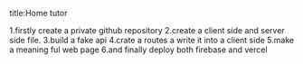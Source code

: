 title:Home tutor

1.firstly create a private github repository
2.create a client side and server side file.
3.build a fake api
4.crate a routes a write it into a client side 
5.make a meaning ful web page
6.and finally deploy both firebase and vercel


